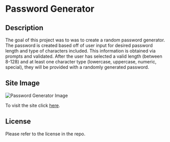 # Password Generator

## Description 
The goal of this project was to was to create a random password generator. The password is created based off of user input for desired password length and type of characters included. This information is obtained via prompts and validated. After the user has selected a valid length (between 8-128) and at least one character type (lowercase, uppercase, numeric, special), they will be provided with a randomly generated password. 

## Site Image
![Password Generator Image](./images/.pw-generator-screenshot.png)

To visit the site click [here](TBA). 

## License
Please refer to the license in the repo. 